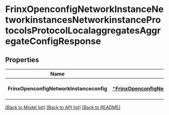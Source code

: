 # FrinxOpenconfigNetworkInstanceNetworkinstancesNetworkinstanceProtocolsProtocolLocalaggregatesAggregateConfigResponse

## Properties
Name | Type | Description | Notes
------------ | ------------- | ------------- | -------------
**FrinxOpenconfigNetworkInstanceconfig** | [***FrinxOpenconfigNetworkInstanceNetworkinstancesNetworkinstanceProtocolsProtocolLocalaggregatesAggregateConfig**](frinx.openconfig.network.instance.networkinstances.networkinstance.protocols.protocol.localaggregates.aggregate.Config.md) |  | [optional] [default to null]

[[Back to Model list]](../README.md#documentation-for-models) [[Back to API list]](../README.md#documentation-for-api-endpoints) [[Back to README]](../README.md)


